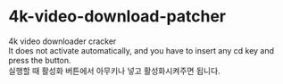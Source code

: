 # 4k-video-download-patcher
4k video downloader cracker\
It does not activate automatically, and you have to insert any cd key and press the button.\
실행할 때 활성화 버튼에서 아무키나 넣고 활성화시켜주면 됩니다.

